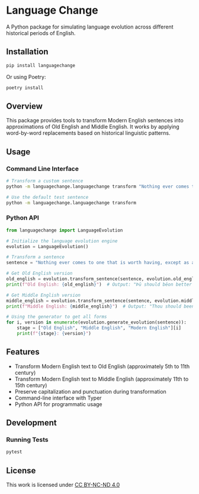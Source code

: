 # Language Change

A Python package for simulating language evolution across different historical periods of English.

## Installation

```bash
pip install languagechange
```

Or using Poetry:

```bash
poetry install
```

## Overview

This package provides tools to transform Modern English sentences into approximations of Old English and Middle English. It works by applying word-by-word replacements based on historical linguistic patterns.

## Usage

### Command Line Interface

```bash
# Transform a custom sentence
python -m languagechange.languagechange transform "Nothing ever comes to one that is worth having, except as a result of hard work."

# Use the default test sentence
python -m languagechange.languagechange transform
```

### Python API

```python
from languagechange import LanguageEvolution

# Initialize the language evolution engine
evolution = LanguageEvolution()

# Transform a sentence
sentence = "Nothing ever comes to one that is worth having, except as a result of hard work."

# Get Old English version
old_english = evolution.transform_sentence(sentence, evolution.old_english_replacements)
print(f"Old English: {old_english}")  # Output: "Þū should bēon better æt your job"

# Get Middle English version
middle_english = evolution.transform_sentence(sentence, evolution.middle_english_replacements)
print(f"Middle English: {middle_english}")  # Output: "Thou should been better at your job"

# Using the generator to get all forms
for i, version in enumerate(evolution.generate_evolution(sentence)):
    stage = ["Old English", "Middle English", "Modern English"][i]
    print(f"{stage}: {version}")
```

## Features

- Transform Modern English text to Old English (approximately 5th to 11th century)
- Transform Modern English text to Middle English (approximately 11th to 15th century)
- Preserve capitalization and punctuation during transformation
- Command-line interface with Typer
- Python API for programmatic usage

## Development

### Running Tests

```bash
pytest
```

## License

This work is licensed under [CC BY-NC-ND 4.0 ](https://creativecommons.org/licenses/by-nc-nd/4.0/?ref=chooser-v1)
